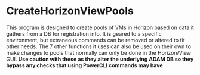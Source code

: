 # CreateHorizonViewPools
This program is designed to create pools of VMs in Horizon based on data it gathers from a DB for registration info.
It is geared to a specific environment, but extraneous commands can be removed or altered to fit other needs.
The 7 other functions it uses can also be used on their own to make changes to pools that normally can only be done in the Horizon/View GUI. **Use caution with these as they alter the underlying ADAM DB so they bypass any checks that using PowerCLI commands may have**
